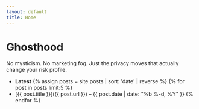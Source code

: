 ```yaml
---
layout: default
title: Home
---
```


# Ghosthood
No mysticism. No marketing fog. Just the privacy moves that actually change your risk profile.

- **Latest**
{% assign posts = site.posts | sort: 'date' | reverse %}
{% for post in posts limit:5 %}
- [{{ post.title }}]({{ post.url }}) – {{ post.date | date: "%b %-d, %Y" }}
{% endfor %}